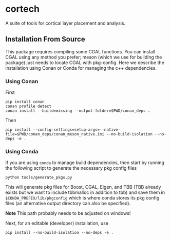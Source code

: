 # cortech
A suite of tools for cortical layer placement and analysis.

## Installation From Source

This package requires compiling some CGAL functions. You can install CGAL using any method you prefer; meson (which we use for building the package) just needs to locate CGAL with pkg-config. Here we describe the installation using Conan or Conda for managing the c++ dependencies.

### Using Conan

First

    pip install conan
    conan profile detect
    conan install --build=missing --output-folder=$PWD/conan_deps .

Then

    pip install --config-settings=setup-args=--native-file=$PWD/conan_deps/conan_meson_native.ini --no-build-isolation --no-deps -e .

### Using Conda
If you are using `conda` to manage build dependencies, then start by running the following script to generate the necessary pkg config files

    python tools/generate_pkgs.py

This will generate pkg files for Boost, CGAL, Eigen, and TBB (TBB already exists but we want to include tbbmalloc in addition to tbb) and save them in `$CONDA_PREFIX/lib/pkgconfig` which is where conda stores its pkg config files (an alternative output directory can also be specified).

**Note** This path probably needs to be adjusted on windows!

Next, for an editable (developer) installation, use

    pip install --no-build-isolation --no-deps -e .
